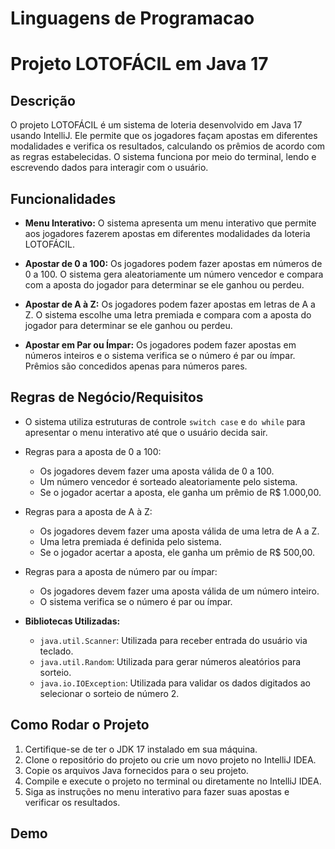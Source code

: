 # Linguagens de Programacao
# Projeto LOTOFÁCIL em Java 17

## Descrição

O projeto LOTOFÁCIL é um sistema de loteria desenvolvido em Java 17 usando IntelliJ. Ele permite que os jogadores façam apostas em diferentes modalidades e verifica os resultados, calculando os prêmios de acordo com as regras estabelecidas. O sistema funciona por meio do terminal, lendo e escrevendo dados para interagir com o usuário.

## Funcionalidades

- **Menu Interativo:** O sistema apresenta um menu interativo que permite aos jogadores fazerem apostas em diferentes modalidades da loteria LOTOFÁCIL.

- **Apostar de 0 a 100:** Os jogadores podem fazer apostas em números de 0 a 100. O sistema gera aleatoriamente um número vencedor e compara com a aposta do jogador para determinar se ele ganhou ou perdeu.

- **Apostar de A à Z:** Os jogadores podem fazer apostas em letras de A a Z. O sistema escolhe uma letra premiada e compara com a aposta do jogador para determinar se ele ganhou ou perdeu.

- **Apostar em Par ou Ímpar:** Os jogadores podem fazer apostas em números inteiros e o sistema verifica se o número é par ou ímpar. Prêmios são concedidos apenas para números pares.

## Regras de Negócio/Requisitos

- O sistema utiliza estruturas de controle `switch case` e `do while` para apresentar o menu interativo até que o usuário decida sair.

- Regras para a aposta de 0 a 100:
  - Os jogadores devem fazer uma aposta válida de 0 a 100.
  - Um número vencedor é sorteado aleatoriamente pelo sistema.
  - Se o jogador acertar a aposta, ele ganha um prêmio de R$ 1.000,00.

- Regras para a aposta de A à Z:
  - Os jogadores devem fazer uma aposta válida de uma letra de A a Z.
  - Uma letra premiada é definida pelo sistema.
  - Se o jogador acertar a aposta, ele ganha um prêmio de R$ 500,00.

- Regras para a aposta de número par ou ímpar:
  - Os jogadores devem fazer uma aposta válida de um número inteiro.
  - O sistema verifica se o número é par ou ímpar.

- **Bibliotecas Utilizadas:**
  - `java.util.Scanner`: Utilizada para receber entrada do usuário via teclado.
  - `java.util.Random`: Utilizada para gerar números aleatórios para sorteio.
  - `java.io.IOException`: Utilizada para validar os dados digitados ao selecionar o sorteio de número 2.

## Como Rodar o Projeto

1. Certifique-se de ter o JDK 17 instalado em sua máquina.
2. Clone o repositório do projeto ou crie um novo projeto no IntelliJ IDEA.
3. Copie os arquivos Java fornecidos para o seu projeto.
4. Compile e execute o projeto no terminal ou diretamente no IntelliJ IDEA.
5. Siga as instruções no menu interativo para fazer suas apostas e verificar os resultados.

## Demo

